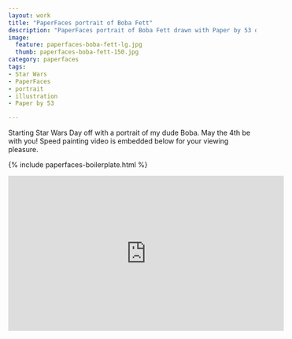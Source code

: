 ```yaml
---
layout: work
title: "PaperFaces portrait of Boba Fett"
description: "PaperFaces portrait of Boba Fett drawn with Paper by 53 on an iPad."
image: 
  feature: paperfaces-boba-fett-lg.jpg
  thumb: paperfaces-boba-fett-150.jpg
category: paperfaces
tags: 
- Star Wars
- PaperFaces
- portrait
- illustration
- Paper by 53

---
```


Starting Star Wars Day off with a portrait of my dude Boba. May the 4th be with you! Speed painting video is embedded below for your viewing pleasure.

{% include paperfaces-boilerplate.html %}

<iframe width="560" height="315" src="http://www.youtube.com/embed/XvVoXgxwrMA" frameborder="0"> </iframe>